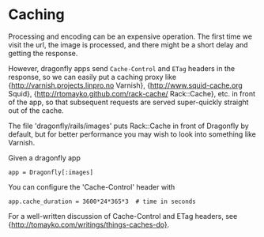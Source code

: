 Caching
=======

Processing and encoding can be an expensive operation. The first time we visit the url,
the image is processed, and there might be a short delay and getting the response.

However, dragonfly apps send `Cache-Control` and `ETag` headers in the response, so we can easily put a caching
proxy like {http://varnish.projects.linpro.no Varnish}, {http://www.squid-cache.org Squid},
{http://rtomayko.github.com/rack-cache/ Rack::Cache}, etc. in front of the app, so that subsequent requests are served
super-quickly straight out of the cache.

The file 'dragonfly/rails/images' puts Rack::Cache in front of Dragonfly by default, but for better performance
you may wish to look into something like Varnish.

Given a dragonfly app

    app = Dragonfly[:images]

You can configure the 'Cache-Control' header with

    app.cache_duration = 3600*24*365*3  # time in seconds

For a well-written discussion of Cache-Control and ETag headers, see {http://tomayko.com/writings/things-caches-do}.
